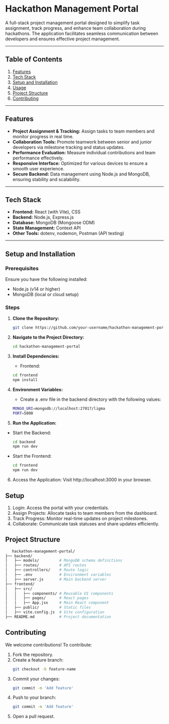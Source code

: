 # **Hackathon Management Portal**

A full-stack project management portal designed to simplify task assignment, track progress, and enhance team collaboration during hackathons. The application facilitates seamless communication between developers and ensures effective project management.

---

## **Table of Contents**
1. [Features](#features)  
2. [Tech Stack](#tech-stack)  
3. [Setup and Installation](#setup-and-installation)  
4. [Usage](#usage)  
5. [Project Structure](#project-structure)  
6. [Contributing](#contributing)   

---

## **Features**
- **Project Assignment & Tracking:** Assign tasks to team members and monitor progress in real time.  
- **Collaboration Tools:** Promote teamwork between senior and junior developers via milestone tracking and status updates.  
- **Performance Evaluation:** Measure individual contributions and team performance effectively.  
- **Responsive Interface:** Optimized for various devices to ensure a smooth user experience.  
- **Secure Backend:** Data management using Node.js and MongoDB, ensuring stability and scalability.  

---

## **Tech Stack**
- **Frontend:** React (with Vite), CSS  
- **Backend:** Node.js, Express.js  
- **Database:** MongoDB (Mongoose ODM)  
- **State Management:** Context API  
- **Other Tools:** dotenv, nodemon, Postman (API testing)  

---

## **Setup and Installation**

### **Prerequisites**
Ensure you have the following installed:
- Node.js (v14 or higher)  
- MongoDB (local or cloud setup)  

### **Steps**

1. **Clone the Repository:**
   ```bash
   git clone https://github.com/your-username/hackathon-management-portal.git
   
2. **Navigate to the Project Directory:**
   ```bash
   cd hackathon-management-portal

3. **Install Dependencies:**
   * Frontend:
   ```bash
   cd frontend
   npm install

4. **Environment Variables:**
   * Create a .env file in the backend directory with the following values:

   ```bash
   MONGO_URI=mongodb://localhost:27017/ligma
   PORT=5000

5. **Run the Application:**
 * Start the Backend:
   ```bash
   cd backend
   npm run dev

 * Start the Frontend:
   ```bash
   cd frontend
   npm run dev

6. Access the Application:
   Visit http://localhost:3000 in your browser.

## **Setup**

1. Login: Access the portal with your credentials.
2. Assign Projects: Allocate tasks to team members from the dashboard.
3. Track Progress: Monitor real-time updates on project milestones.
4. Collaborate: Communicate task statuses and share updates efficiently.


## **Project Structure**

```bash
   hackathon-management-portal/
├── backend/
│   ├── models/         # MongoDB schema definitions
│   ├── routes/         # API routes
│   ├── controllers/    # Route logic
│   ├── .env            # Environment variables
│   ├── server.js       # Main backend server
├── frontend/
│   ├── src/
│   │   ├── components/ # Reusable UI components
│   │   ├── pages/      # React pages
│   │   ├── App.jsx     # Main React component
│   ├── public/         # Static files
│   ├── vite.config.js  # Vite configuration
├── README.md           # Project documentation
```

## **Contributing**

We welcome contributions! To contribute:
1. Fork the repository.
2. Create a feature branch:
   ```bash
   git checkout -b feature-name
   ```
3. Commit your changes:
   ```bash
   git commit -m 'Add feature'
   ```
4. Push to your branch:
   ```bash
   git commit -m 'Add feature'
   ```
5. Open a pull request. 



   


